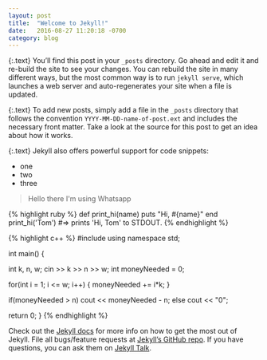 ```yaml
---
layout: post
title:  "Welcome to Jekyll!"
date:   2016-08-27 11:20:18 -0700
category: blog
---
```


{:.text}
You’ll find this post in your `_posts` directory. Go ahead and edit it and re-build the site to see your changes. You can rebuild the site in many different ways, but the most common way is to run `jekyll serve`, which launches a web server and auto-regenerates your site when a file is updated.

{:.text}
To add new posts, simply add a file in the `_posts` directory that follows the convention `YYYY-MM-DD-name-of-post.ext` and includes the necessary front matter. Take a look at the source for this post to get an idea about how it works.

{:.text}
Jekyll also offers powerful support for code snippets:

* one
* two
* three

> Hello there I'm using Whatsapp

{% highlight ruby %}
def print_hi(name)
  puts "Hi, #{name}"
end
print_hi('Tom')
#=> prints 'Hi, Tom' to STDOUT.
{% endhighlight %}

{% highlight c++ %}
#include <iostream>
using namespace std;

int main() {

  int k, n, w;
  cin >> k >> n >> w;
  int moneyNeeded = 0;

  for(int i = 1; i <= w; i++) {
    moneyNeeded += i*k;
  }

  if(moneyNeeded > n)
    cout << moneyNeeded - n;
  else
    cout << "0";

  return 0;
}
{% endhighlight %}

Check out the [Jekyll docs][jekyll-docs] for more info on how to get the most out of Jekyll. File all bugs/feature requests at [Jekyll’s GitHub repo][jekyll-gh]. If you have questions, you can ask them on [Jekyll Talk][jekyll-talk].

[jekyll-docs]: http://jekyllrb.com/docs/home
[jekyll-gh]:   https://github.com/jekyll/jekyll
[jekyll-talk]: https://talk.jekyllrb.com/
